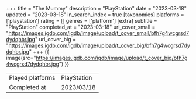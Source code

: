 +++
title = "The Mummy"
description = "PlayStation"
date = "2023-03-18"
updated = "2023-03-18"
in_search_index = true
[taxonomies]
platforms = ['playstation']
rating = []
genres = ['platform']
[extra]
subtitle = "PlayStation"
completed_at = "2023-03-18"
url_cover_small = "https://images.igdb.com/igdb/image/upload/t_cover_small/bfh7g4wcgrsd7dydqhbr.jpg"
url_cover_big = "https://images.igdb.com/igdb/image/upload/t_cover_big/bfh7g4wcgrsd7dydqhbr.jpg"
+++
{{ image(src="https://images.igdb.com/igdb/image/upload/t_cover_big/bfh7g4wcgrsd7dydqhbr.jpg") }}

|              |            |
| ------------ | ---------- |
| Played platforms    | PlayStation |
| Completed at | 2023/03/18 |

